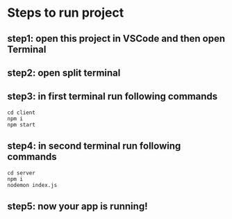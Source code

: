 # Steps to run project

## step1: open this project in VSCode and then open Terminal
## step2: open split terminal
## step3: in first terminal run following commands
``` 
cd client
npm i
npm start
```
## step4: in second terminal run following commands
``` 
cd server
npm i
nodemon index.js
```
## step5: now your app is running!